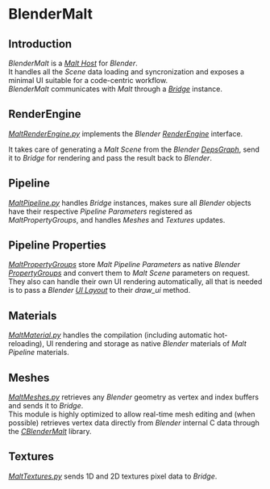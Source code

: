 # BlenderMalt

## Introduction

*BlenderMalt* is a [*Malt Host*](../Malt#malt-pipelines) for *Blender*.  
It handles all the *Scene* data loading and syncronization and exposes a minimal UI suitable for a code-centric workflow.  
*BlenderMalt* communicates with *Malt* through a [*Bridge*](../Bridge) instance.  

## RenderEngine

[*MaltRenderEngine.py*](MaltRenderEngine.py) implements the *Blender* [*RenderEngine*](https://docs.blender.org/api/current/bpy.types.RenderEngine.html) interface.

It takes care of generating a *Malt Scene* from the *Blender* [*DepsGraph*](https://docs.blender.org/api/current/bpy.types.Depsgraph.html), send it to *Bridge* for rendering and pass the result back to *Blender*.

## Pipeline

[*MaltPipeline.py*](MaltPipeline.py) handles *Bridge* instances, makes sure all *Blender* objects have their respective *Pipeline Parameters* registered as *MaltPropertyGroups*, and handles *Meshes* and *Textures* updates.

## Pipeline Properties

[*MaltPropertyGroups*](MaltProperties.py) store *Malt* *Pipeline Parameters* as native *Blender* [*PropertyGroups*](https://docs.blender.org/api/current/bpy.types.PropertyGroup.html) and convert them to *Malt* *Scene* parameters on request.
They also can handle their own UI rendering automatically, all that is needed is to pass a *Blender* [*UI Layout*](https://docs.blender.org/api/current/bpy.types.UILayout.html) to their *draw_ui* method.

## Materials

[*MaltMaterial.py*](MaltMaterial.py) handles the compilation (including automatic hot-reloading), UI rendering and storage as native *Blender* materials of *Malt* *Pipeline* materials.

## Meshes

[*MaltMeshes.py*](MaltMeshes.py) retrieves any *Blender* geometry as vertex and index buffers and sends it to *Bridge*.  
This module is highly optimized to allow real-time mesh editing and (when possible) retrieves vertex data directly from *Blender* internal C data through the [*CBlenderMalt*](CBlenderMalt) library.

## Textures

[*MaltTextures.py*](MaltTextures.py) sends 1D and 2D textures pixel data to *Bridge*.  


